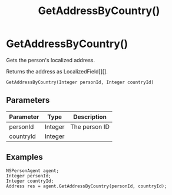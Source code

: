 ﻿---
uid: crmscript_class_nspersonagent_getaddressbycountry
title: GetAddressByCountry()
description: CRMScript method in the NSPersonAgent class that gets the person's localized address
intellisense: NSPersonAgent.GetAddressByCountry
keywords: NSPersonAgent, GetAddressByCountry, GetAddressByCountry(Integer,Integer)
so.topic: reference
---

# GetAddressByCountry()

Gets the person's localized address.

Returns the address as LocalizedField[][].

`GetAddressByCountry(Integer personId, Integer countryId)`

## Parameters

| Parameter | Type | Description |
|---|---|---|
| personId | Integer | The person ID |
| countryId | Integer | |

## Examples

```crmscript
NSPersonAgent agent;
Integer personId;
Integer countryId;
Address res = agent.GetAddressByCountry(personId, countryId);
```
